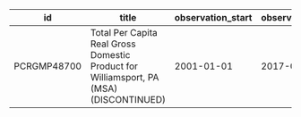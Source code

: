 | id          | title                                                                                  | observation_start   | observation_end   |
|-------------|----------------------------------------------------------------------------------------|---------------------|-------------------|
| PCRGMP48700 | Total Per Capita Real Gross Domestic Product for Williamsport, PA (MSA) (DISCONTINUED) | 2001-01-01          | 2017-01-01        |